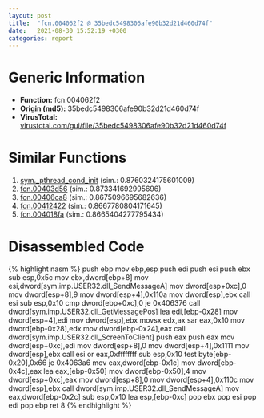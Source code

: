 ```yaml
---
layout: post
title:  "fcn.004062f2 @ 35bedc5498306afe90b32d21d460d74f"
date:   2021-08-30 15:52:19 +0300
categories: report
---
```


# Generic Information
- **Function:** fcn.004062f2
- **Origin (md5):** 35bedc5498306afe90b32d21d460d74f
- **VirusTotal:** [virustotal.com/gui/file/35bedc5498306afe90b32d21d460d74f][virustotal_ref]



# Similar Functions

1. [sym.\_pthread\_cond\_init][similar_1_ref] (sim.: 0.8760324175601009)
2. [fcn.00403d56][similar_2_ref] (sim.: 0.873341692995696)
3. [fcn.00406ca8][similar_3_ref] (sim.: 0.8675096695682636)
4. [fcn.00412422][similar_4_ref] (sim.: 0.8667780804171645)
5. [fcn.004018fa][similar_5_ref] (sim.: 0.8665404277795434)


# Disassembled Code

{% highlight nasm %}
push ebp
mov ebp,esp
push edi
push esi
push ebx
sub esp,0x5c
mov ebx,dword[ebp+8]
mov esi,dword[sym.imp.USER32.dll_SendMessageA]
mov dword[esp+0xc],0
mov dword[esp+8],9
mov dword[esp+4],0x110a
mov dword[esp],ebx
call esi
sub esp,0x10
cmp dword[ebp+0xc],0
je 0x406376
call dword[sym.imp.USER32.dll_GetMessagePos]
lea edi,[ebp-0x28]
mov dword[esp+4],edi
mov dword[esp],ebx
movsx edx,ax
sar eax,0x10
mov dword[ebp-0x28],edx
mov dword[ebp-0x24],eax
call dword[sym.imp.USER32.dll_ScreenToClient]
push eax
push eax
mov dword[esp+0xc],edi
mov dword[esp+8],0
mov dword[esp+4],0x1111
mov dword[esp],ebx
call esi
or eax,0xffffffff
sub esp,0x10
test byte[ebp-0x20],0x66
je 0x4063a6
mov eax,dword[ebp-0x1c]
mov dword[ebp-0x4c],eax
lea eax,[ebp-0x50]
mov dword[ebp-0x50],4
mov dword[esp+0xc],eax
mov dword[esp+8],0
mov dword[esp+4],0x110c
mov dword[esp],ebx
call dword[sym.imp.USER32.dll_SendMessageA]
mov eax,dword[ebp-0x2c]
sub esp,0x10
lea esp,[ebp-0xc]
pop ebx
pop esi
pop edi
pop ebp
ret 8
{% endhighlight %}


[similar_1_ref]: /report/sym._pthread_cond_init@63ed397a4c52e7848cb26aceda5eef45
[similar_2_ref]: /report/fcn.00403d56@8c10f6a1b7643ed6e914352ded4b58e0
[similar_3_ref]: /report/fcn.00406ca8@8c10f6a1b7643ed6e914352ded4b58e0
[similar_4_ref]: /report/fcn.00412422@8c10f6a1b7643ed6e914352ded4b58e0
[similar_5_ref]: /report/fcn.004018fa@799ea8d6698cf889f1eb7e76fbecd6be
[virustotal_ref]: https://www.virustotal.com/gui/file/35bedc5498306afe90b32d21d460d74f